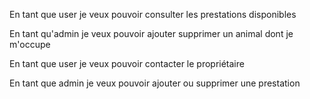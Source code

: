 En tant que user je veux pouvoir consulter les prestations disponibles

En tant qu'admin je veux pouvoir ajouter supprimer un animal dont je m'occupe 

En tant que user je veux pouvoir contacter le propriétaire 

En tant que admin je veux pouvoir ajouter ou supprimer une prestation